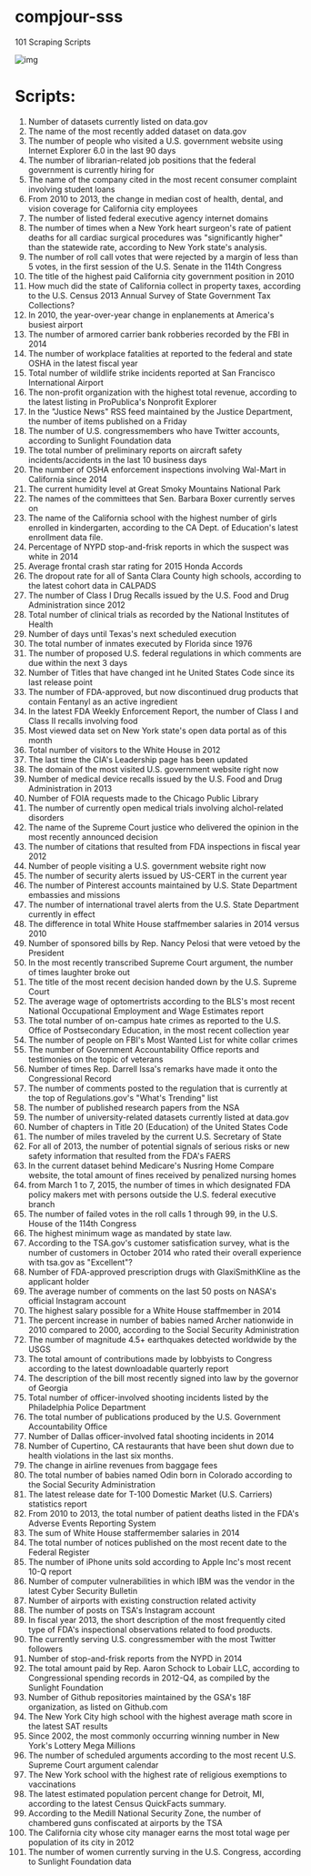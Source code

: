 # compjour-sss
101 Scraping Scripts

![img](http://imgs.xkcd.com/comics/time_management.png)

# Scripts:

1. Number of datasets currently listed on data.gov
2. The name of the most recently added dataset on data.gov
3. The number of people who visited a U.S. government website using Internet Explorer 6.0 in the last 90 days
4. The number of librarian-related job positions that the federal government is currently hiring for
5. The name of the company cited in the most recent consumer complaint involving student loans
6. From 2010 to 2013, the change in median cost of health, dental, and vision coverage for California city employees
7. The number of listed federal executive agency internet domains
8. The number of times when a New York heart surgeon's rate of patient deaths for all cardiac surgical procedures was "significantly higher" than the statewide rate, according to New York state's analysis.
9. The number of roll call votes that were rejected by a margin of less than 5 votes, in the first session of the U.S. Senate in the 114th Congress
10. The title of the highest paid California city government position in 2010
11. How much did the state of California collect in property taxes, according to the U.S. Census 2013 Annual Survey of State Government Tax Collections?
12. In 2010, the year-over-year change in enplanements at America's busiest airport
13. The number of armored carrier bank robberies recorded by the FBI in 2014
14. The number of workplace fatalities at reported to the federal and state OSHA in the latest fiscal year
15. Total number of wildlife strike incidents reported at San Francisco International Airport
16. The non-profit organization with the highest total revenue, according to the latest listing in ProPublica's Nonprofit Explorer
17. In the "Justice News" RSS feed maintained by the Justice Department, the number of items published on a Friday
18. The number of U.S. congressmembers who have Twitter accounts, according to Sunlight Foundation data
19. The total number of preliminary reports on aircraft safety incidents/accidents in the last 10 business days
20. The number of OSHA enforcement inspections involving Wal-Mart in California since 2014
21. The current humidity level at Great Smoky Mountains National Park
22. The names of the committees that Sen. Barbara Boxer currently serves on
23. The name of the California school with the highest number of girls enrolled in kindergarten, according to the CA Dept. of Education's latest enrollment data file.
24. Percentage of NYPD stop-and-frisk reports in which the suspect was white in 2014
25. Average frontal crash star rating for 2015 Honda Accords
26. The dropout rate for all of Santa Clara County high schools, according to the latest cohort data in CALPADS
27. The number of Class I Drug Recalls issued by the U.S. Food and Drug Administration since 2012
28. Total number of clinical trials as recorded by the National Institutes of Health
29. Number of days until Texas's next scheduled execution
30. The total number of inmates executed by Florida since 1976
31. The number of proposed U.S. federal regulations in which comments are due within the next 3 days
32. Number of Titles that have changed int he United States Code since its last release point
33. The number of FDA-approved, but now discontinued drug products that contain Fentanyl as an active ingredient
34. In the latest FDA Weekly Enforcement Report, the number of Class I and Class II recalls involving food
35. Most viewed data set on New York state's open data portal as of this month
36. Total number of visitors to the White House in 2012
37. The last time the CIA's Leadership page has been updated 
38. The domain of the most visited U.S. government website right now
39. Number of medical device recalls issued by the U.S. Food and Drug Administration in 2013
40. Number of FOIA requests made to the Chicago Public Library
41. The number of currently open medical trials involving alchol-related disorders
42. The name of the Supreme Court justice who delivered the opinion in the most recently announced decision
43. The number of citations that resulted from FDA inspections in fiscal year 2012
44. Number of people visiting a U.S. government website right now
45. The number of security alerts issued by US-CERT in the current year
46. The number of Pinterest accounts maintained by U.S. State Department embassies and missions
47. The number of international travel alerts from the U.S. State Department currently in effect
48. The difference in total White House staffmember salaries in 2014 versus 2010
49. Number of sponsored bills by Rep. Nancy Pelosi that were vetoed by the President
50. In the most recently transcribed Supreme Court argument, the number of times laughter broke out
51. The title of the most recent decision handed down by the U.S. Supreme Court
52. The average wage of optomertrists according to the BLS's most recent National Occupational Employment and Wage Estimates report
53. The total number of on-campus hate crimes as reported to the U.S. Office of Postsecondary Education, in the most recent collection year
54. The number of people on FBI's Most Wanted List for white collar crimes
55. The number of Government Accountability Office reports and testimonies on the topic of veterans
56. Number of times Rep. Darrell Issa's remarks have made it onto the Congressional Record
57. The number of comments posted to the regulation that is currently at the top of Regulations.gov's "What's Trending" list
58. The number of published research papers from the NSA
59. The number of university-related datasets currently listed at data.gov
60. Number of chapters in Title 20 (Education) of the United States Code
61. The number of miles traveled by the current U.S. Secretary of State
62. For all of 2013, the number of potential signals of serious risks or new safety information that resulted from the FDA's FAERS
63. In the current dataset behind Medicare's Nusring Home Compare website, the total amount of fines received by penalized nursing homes
64. from March 1 to 7, 2015, the number of times in which designated FDA policy makers met with persons outside the U.S. federal executive branch
65. The number of failed votes in the roll calls 1 through 99, in the U.S. House of the 114th Congress
66. The highest minimum wage as mandated by state law.
67. According to the TSA.gov's customer satisfication survey, what is the number of customers in October 2014 who rated their overall experience with tsa.gov as "Excellent"?
68. Number of FDA-approved prescription drugs with GlaxiSmithKline as the applicant holder
69. The average number of comments on the last 50 posts on NASA's official Instagram account
70. The highest salary possible for a White House staffmember in 2014
71. The percent increase in number of babies named Archer nationwide in 2010 compared to 2000, according to the Social Security Administration
72. The number of magnitude 4.5+ earthquakes detected worldwide by the USGS
73. The total amount of contributions made by lobbyists to Congress according to the latest downloadable quarterly report
74. The description of the bill most recently signed into law by the governor of Georgia
75. Total number of officer-involved shooting incidents listed by the Philadelphia Police Department 
76. The total number of publications produced by the U.S. Government Accountability Office
77. Number of Dallas officer-involved fatal shooting incidents in 2014
78. Number of Cupertino, CA restaurants that have been shut down due to health violations in the last six months.
79. The change in airline revenues from baggage fees 
80. The total number of babies named Odin born in Colorado according to the Social Security Administration
81. The latest release date for T-100 Domestic Market (U.S. Carriers) statistics report
82. From 2010 to 2013, the total number of patient deaths listed in the FDA's Adverse Events Reporting System
83. The sum of White House staffermember salaries in 2014
84. The total number of notices published on the most recent date to the Federal Register
85. The number of iPhone units sold according to Apple Inc's most recent 10-Q report
86. Number of computer vulnerabilities in which IBM was the vendor in the latest Cyber Security Bulletin 
87. Number of airports with existing construction related activity
88. The number of posts on TSA's Instagram account
89. In fiscal year 2013, the short description of the most frequently cited type of FDA's inspectional observations related to food products.
90. The currently serving U.S. congressmember with the most Twitter followers
91. Number of stop-and-frisk reports from the NYPD in 2014
92. The total amount paid by Rep. Aaron Schock to Lobair LLC, according to Congressional spending records in 2012-Q4, as compiled by the Sunlight Foundation
93. Number of Github repositories maintained by the GSA's 18F organization, as listed on Github.com
94. The New York City high school with the highest average math score in the latest SAT results
95. Since 2002, the most commonly occurring winning number in New York's Lottery Mega Millions
96. The number of scheduled arguments according to the most recent U.S. Supreme Court argument calendar
97. The New York school with the highest rate of religious exemptions to vaccinations
98. The latest estimated population percent change for Detroit, MI, according to the latest Census QuickFacts summary.
99. According to the Medill National Security Zone, the number of chambered guns confiscated at airports by the TSA
100. The California city whose city manager earns the most total wage per population of its city in 2012
101. The number of women currently surving in the U.S. Congress, according to Sunlight Foundation data